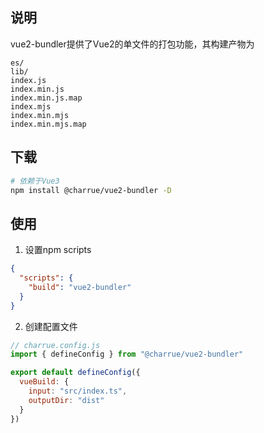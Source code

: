 ## 说明

vue2-bundler提供了Vue2的单文件的打包功能，其构建产物为
```
es/
lib/
index.js
index.min.js
index.min.js.map
index.mjs
index.min.mjs
index.min.mjs.map
```


## 下载
``` bash
# 依赖于Vue3
npm install @charrue/vue2-bundler -D
```

## 使用

1. 设置npm scripts
``` json
{
  "scripts": {
    "build": "vue2-bundler"
  }
}
```

2. 创建配置文件
``` js
// charrue.config.js
import { defineConfig } from "@charrue/vue2-bundler"

export default defineConfig({
  vueBuild: {
    input: "src/index.ts",
    outputDir: "dist"
  }
})
```
